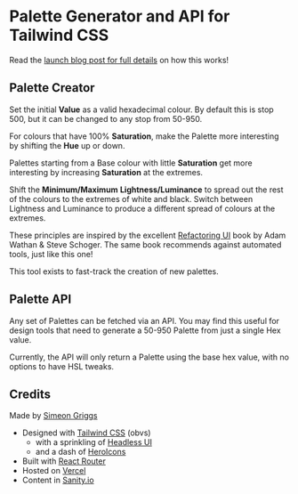 # Palette Generator and API for Tailwind CSS

Read the [launch blog post for full details](https://www.simeongriggs.dev/using-the-tailwind-css-palette-generator-and-api) on how this works!

## Palette Creator

Set the initial **Value** as a valid hexadecimal colour. By default this is stop 500, but it can be changed to any stop from 50-950.

For colours that have 100% **Saturation**, make the Palette more interesting by shifting the **Hue** up or down.

Palettes starting from a Base colour with little **Saturation** get more interesting by increasing **Saturation** at the extremes.

Shift the **Minimum/Maximum** **Lightness/Luminance** to spread out the rest of the colours to the extremes of white and black. Switch between Lightness and Luminance to produce a different spread of colours at the extremes.

These principles are inspired by the excellent [Refactoring UI](https://refactoringui.com/book/) book by Adam Wathan & Steve Schoger. The same book recommends against automated tools, just like this one!

This tool exists to fast-track the creation of new palettes.

## Palette API

Any set of Palettes can be fetched via an API. You may find this useful for design tools that need to generate a 50-950 Palette from just a single Hex value.

Currently, the API will only return a Palette using the base hex value, with no options to have HSL tweaks.

## Credits

Made by [Simeon Griggs](https://simeongriggs.dev/)

* Designed with [Tailwind CSS](https://tailwindcss.com/) (obvs) 
  * with a sprinkling of [Headless UI](https://headlessui.dev/)
  * and a dash of [HeroIcons](https://heroicons.com/)
* Built with [React Router](https://reactrouter.com)
* Hosted on [Vercel](https://vercel.com)
* Content in [Sanity.io](https://www.sanity.io/)